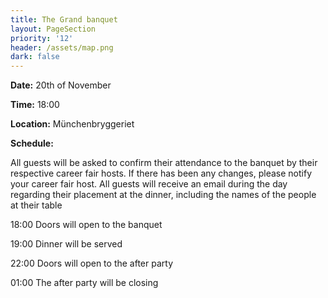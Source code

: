 ```yaml
---
title: The Grand banquet
layout: PageSection
priority: '12'
header: /assets/map.png
dark: false
---
```

**Date:** 20th of November

**Time:** 18:00

**Location:** Münchenbryggeriet

**Schedule:**

All guests will be asked to confirm their attendance to the banquet by their respective career fair hosts. If there has been any changes, please notify your career fair host. All guests will receive an email during the day regarding their placement at the dinner, including the names of the people at their table

18:00 Doors will open to the banquet

19:00 Dinner will be served

22:00 Doors will open to the after party

01:00 The after party will be closing
